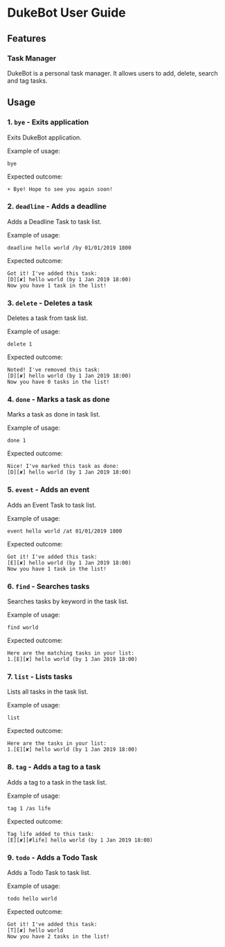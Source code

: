 # DukeBot User Guide

## Features 

### Task Manager
DukeBot is a personal task manager. It allows users to add, delete, search and tag tasks.

## Usage

### 1. `bye` - Exits application

Exits DukeBot application.

Example of usage: 

```
bye
```

Expected outcome:

```
☀ Bye! Hope to see you again soon!
```

### 2. `deadline` - Adds a deadline

Adds a Deadline Task to task list.

Example of usage: 

```
deadline hello world /by 01/01/2019 1800
```

Expected outcome:

```
Got it! I've added this task:
[D][✘] hello world (by 1 Jan 2019 18:00)
Now you have 1 task in the list!
```

### 3. `delete` - Deletes a task

Deletes a task from task list.

Example of usage: 

```
delete 1
```

Expected outcome:

```
Noted! I've removed this task:
[D][✘] hello world (by 1 Jan 2019 18:00)
Now you have 0 tasks in the list!
```

### 4. `done` - Marks a task as done

Marks a task as done in task list.

Example of usage: 

```
done 1
```

Expected outcome:

```
Nice! I've marked this task as done:
[D][✘] hello world (by 1 Jan 2019 18:00)
```

### 5. `event` - Adds an event

Adds an Event Task to task list.

Example of usage: 

```
event hello world /at 01/01/2019 1800
```

Expected outcome:

```
Got it! I've added this task:
[E][✘] hello world (by 1 Jan 2019 18:00)
Now you have 1 task in the list!
```

### 6. `find` - Searches tasks

Searches tasks by keyword in the task list.

Example of usage: 

```
find world
```

Expected outcome:

```
Here are the matching tasks in your list:
1.[E][✘] hello world (by 1 Jan 2019 18:00)
```

### 7. `list` - Lists tasks

Lists all tasks in the task list.

Example of usage: 

```
list
```

Expected outcome:

```
Here are the tasks in your list:
1.[E][✘] hello world (by 1 Jan 2019 18:00)
```

### 8. `tag` - Adds a tag to a task

Adds a tag to a task in the task list.

Example of usage: 

```
tag 1 /as life
```

Expected outcome:

```
Tag life added to this task:
[E][✘][#life] hello world (by 1 Jan 2019 18:00)
```

### 9. `todo` - Adds a Todo Task

Adds a Todo Task to task list.

Example of usage: 

```
todo hello world
```

Expected outcome:

```
Got it! I've added this task:
[T][✘] hello world
Now you have 2 tasks in the list!
```
